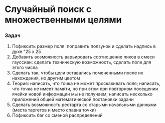 # Случайный поиск с множественными целями

### Задач
1) Пофиксить размер поля: поправить ползунок и сделать надпись в духе "25 x 25
2) Добавить возможность варьировать соотношение пиков в смеси гауссиан: сделать техническую возможность, сделать поле для этого числа
3) Сделать так, чтобы цели оставались помеченными после их нахождения, но другим цветом
4) Теория: написать, что точка не может проскакивать поля; написать, что точка не имеет памяти, но при этом при повторном посещении ячейки новой информации мы не получаем; написать несколько приложений общей математической постановки задачи
5) Сделать возможность рестарта со старыми начальными данными (места таргетов и место спавна точки)
6) Пофиксить баг со сменой распределений
